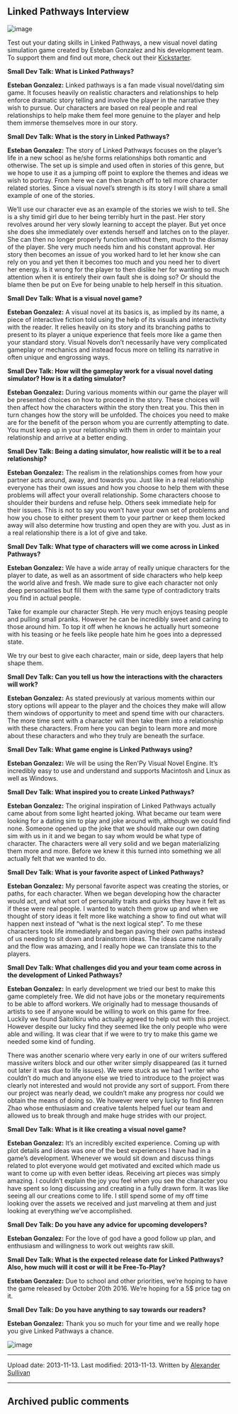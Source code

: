 ## Linked Pathways Interview

![image](src\articleArchive\authorAlexanderSullivan\2013-11-13_LinkedPathways\image1.webp)

Test out your dating skills in Linked Pathways, a new visual novel dating simulation game created by Esteban Gonzalez and his development team. To support them and find out more, check out their [Kickstarter](https://www.kickstarter.com/projects/372912899/linked-pathways).

**Small Dev Talk: What is Linked Pathways?**

**Esteban Gonzalez:** Linked pathways is a fan made visual novel/dating sim game. It focuses heavily on realistic characters and relationships to help enforce dramatic story telling and involve the player in the narrative they wish to pursue. Our characters are based on real people and real relationships to help make them feel more genuine to the player and help them immerse themselves more in our story.

**Small Dev Talk: What is the story in Linked Pathways?**
 
**Esteban Gonzalez:** The story of Linked Pathways focuses on the player’s life in a new school as he/she forms relationships both romantic and otherwise. The set up is simple and used often in stories of this genre, but we hope to use it as a jumping off point to explore the themes and ideas we wish to portray. From here we can then branch off to tell more character related stories. Since a visual novel’s strength is its story I will share a small example of one of the stories. 

We’ll use our character eve as an example of the stories we wish to tell. She is a shy timid girl due to her being terribly hurt in the past. Her story revolves around her very slowly learning to accept the player. But yet once she does she immediately over extends herself and latches on to the player. She can then no longer properly function without them, much to the dismay of the player. She very much needs him and his constant approval. Her story then becomes an issue of you worked hard to let her know she can rely on you and yet then it becomes too much and you need her to divert her energy. Is it wrong for the player to then dislike her for wanting so much attention when it is entirely their own fault she is doing so? Or should the blame then be put on Eve for being unable to help herself in this situation.

**Small Dev Talk: What is a visual novel game?**

**Esteban Gonzalez:** A visual novel at its basics is, as implied by its name, a piece of interactive fiction told using the help of its visuals and interactivity with the reader. It relies heavily on its story and its branching paths to present to its player a unique experience that feels more like a game then your standard story. Visual Novels don’t necessarily have very complicated gameplay or mechanics and instead focus more on telling its narrative in often unique and engrossing ways.

**Small Dev Talk: How will the gameplay work for a visual novel dating simulator? How is it a dating simulator?**

**Esteban Gonzalez:** During various moments within our game the player will be presented choices on how to proceed in the story. These choices will then affect how the characters within the story then treat you. This then in turn changes how the story will be unfolded. The choices you need to make are for the benefit of the person whom you are currently attempting to date. You must keep up in your relationship with them in order to maintain your relationship and arrive at a better ending.

**Small Dev Talk: Being a dating simulator, how realistic will it be to a real relationship?**

**Esteban Gonzalez:** The realism in the relationships comes from how your partner acts around, away, and towards you. Just like in a real relationship everyone has their own issues and how you choose to help them with these problems will affect your overall relationship. Some characters choose to shoulder their burdens and refuse help. Others seek immediate help for their issues. This is not to say you won’t have your own set of problems and how you chose to either present them to your partner or keep them locked away will also determine how trusting and open they are with you. Just as in a real relationship there is a lot of give and take.

**Small Dev Talk: What type of characters will we come across in Linked Pathways?**

**Esteban Gonzalez:** We have a wide array of really unique characters for the player to date, as well as an assortment of side characters who help keep the world alive and fresh. We made sure to give each character not only deep personalities but fill them with the same type of contradictory traits you find in actual people. 

Take for example our character Steph. He very much enjoys teasing people and pulling small pranks. However he can be incredibly sweet and caring to those around him. To top it off when he knows he actually hurt someone with his teasing or he feels like people hate him he goes into a depressed state. 

We try our best to give each character, main or side, deep layers that help shape them.

**Small Dev Talk: Can you tell us how the interactions with the characters will work?**

**Esteban Gonzalez:** As stated previously at various moments within our story options will appear to the player and the choices they make will allow them windows of opportunity to meet and spend time with our characters. The more time sent with a character will then take them into a relationship with these characters. From here you can begin to learn more and more about these characters and who they truly are beneath the surface.

**Small Dev Talk: What game engine is Linked Pathways using?**

**Esteban Gonzalez:** We will be using the Ren'Py Visual Novel Engine. It’s incredibly easy to use and understand and supports Macintosh and Linux as well as Windows.  

**Small Dev Talk: What inspired you to create Linked Pathways?**

**Esteban Gonzalez:** The original inspiration of Linked Pathways actually came about from some light hearted joking. What became our team were looking for a dating sim to play and joke around with, although we could find none. Someone opened up the joke that we should make our own dating sim with us in it and we began to say whom would be what type of character. The characters were all very solid and we began materializing them more and more. Before we knew it this turned into something we all actually felt that we wanted to do. 

**Small Dev Talk: What is your favorite aspect of Linked Pathways?**

**Esteban Gonzalez:** My personal favorite aspect was creating the stories, or paths, for each character. When we began developing how the character would act, and what sort of personality traits and quirks they have it felt as if these were real people. I wanted to watch them grow up and when we thought of story ideas it felt more like watching a show to find out what will happen next instead of “what is the next logical step”. To me these characters took life immediately and began paving their own paths instead of us needing to sit down and brainstorm ideas. The ideas came naturally and the flow was amazing, and I really hope we can translate this to the players.

**Small Dev Talk: What challenges did you and your team come across in the development of Linked Pathways?**

**Esteban Gonzalez:** In early development we tried our best to make this game completely free. We did not have jobs or the monetary requirements to be able to afford workers. We originally had to message thousands of artists to see if anyone would be willing to work on this game for free. Luckily we found SaitoIkiru who actually agreed to help out with this project. However despite our lucky find they seemed like the only people who were able and willing. It was clear that if we were to try to make this game we needed some kind of funding. 

There was another scenario where very early in one of our writers suffered massive writers block and our other writer simply disappeared (as it turned out later it was due to life issues). We were stuck as we had 1 writer who couldn’t do much and anyone else we tried to introduce to the project was clearly not interested and would not provide any sort of support. From there our project was nearly dead, we couldn’t make any progress nor could we obtain the means of doing so. We however were very lucky to find Renren Zhao whose enthusiasm and creative talents helped fuel our team and allowed us to break through and make huge strides with our project.

**Small Dev Talk: What is it like creating a visual novel game?**

**Esteban Gonzalez:** It’s an incredibly excited experience. Coming up with plot details and ideas was one of the best experiences I have had in a game’s development. Whenever we would sit down and discuss things related to plot everyone would get motivated and excited which made us want to come up with even better ideas. Receiving art pieces was simply amazing. I couldn’t explain the joy you feel when you see the character you have spent so long discussing and creating in a fully drawn form. It was like seeing all our creations come to life. I still spend some of my off time looking over the assets we received and just marveling at them and just looking at everything we’ve accomplished.

**Small Dev Talk: Do you have any advice for upcoming developers?**

**Esteban Gonzalez:** For the love of god have a good follow up plan, and enthusiasm and willingness to work out weights raw skill.

**Small Dev Talk: What is the expected release date for Linked Pathways? Also, how much will it cost or will it be Free-To-Play?**

**Esteban Gonzalez:** Due to school and other priorities, we’re hoping to have the game released by October 20th 2016. We’re hoping for a 5$ price tag on it.

**Small Dev Talk: Do you have anything to say towards our readers?**

**Esteban Gonzalez:** Thank you so much for your time and we really hope you give Linked Pathways a chance.

![image](src\articleArchive\authorAlexanderSullivan\2013-11-13_LinkedPathways\image2.png)

----
Upload date: 2013-11-13. Last modified: 2013-11-13. Written by [Alexander Sullivan](https://twitter.com/AlexJSully)

-----
## Archived public comments